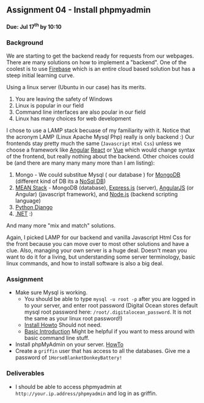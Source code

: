 ## Assignment 04 - Install phpmyadmin
#### Due: Jul 17<sup>th</sup> by 10:10

### Background

We are starting to get the backend ready for requests from our webpages. There are many solutions on how to implement a "backend". One of the coolest is to use [Firebase](https://firebase.google.com/) which is an entire cloud based solution but has a steep initial learning curve. 

Using a linux server (Ubuntu in our case) has its merits. 
1. You are leaving the safety of Windows  
2. Linux is popular in our field
2. Command line interfaces are also poular in our field
3. Linux has many choices for web development

I chose to use a LAMP stack becuase of my familiarity with it. Notice that the acronym LAMP (Linux Apache Mysql Php) really is only backend :) Our frontends stay pretty much the same (`Javascript` `Html` `Css`) unless we choose a framework like [Angular](https://en.wikipedia.org/wiki/AngularJS) [React](https://en.wikipedia.org/wiki/React_(JavaScript_library)) or [Vue](https://en.wikipedia.org/wiki/Vue.js) which would change syntax of the frontend, but really nothing about the backend. Other choices could be (and there are many many many  more than I am listing):

1. Mongo - We could substitue Mysql ( our database ) for [MongoDB](https://en.wikipedia.org/wiki/MongoDB) (different kind of DB its a [NoSql DB](https://en.wikipedia.org/wiki/NoSQL))
2. [MEAN Stack](https://en.wikipedia.org/wiki/MEAN_(software_bundle)) - MongoDB (database), [Express.js](https://en.wikipedia.org/wiki/Express.js) (server), [AngularJS](https://en.wikipedia.org/wiki/AngularJS) (or Angular) (javascript framework), and [Node.js](https://en.wikipedia.org/wiki/Node.js) (backend scripting language)
2. [Python Django](https://en.wikipedia.org/wiki/Django_(web_framework))
3. [.NET](https://en.wikipedia.org/wiki/.NET_Framework) :) 

And many more "mix and match" solutions.

Again, I picked LAMP for our backend and vanilla Javascript Html Css for the front because you can move over to most other solutions and have a clue. Also, managing your own server is a huge deal. Doesn't mean you want to do it for a living, but understanding some server terminology, basic linux commands, and how to install software is also a big deal.

### Assignment

- Make sure Mysql is working. 
   - You should be able to type `mysql -u root -p` after you are logged in to your server, and enter root password (Digital Ocean stores default mysql root password here: `/root/.digitalocean_password`. It is not the same as your linux root password!)
   - [Install Howto](https://www.digitalocean.com/community/tutorials/how-to-install-the-latest-mysql-on-ubuntu-18-04) Should not need.
   - [Basic Introduction](https://www.digitalocean.com/community/tutorials/a-basic-mysql-tutorial) Might be helpful if you want to mess around with basic command line stuff.
- Install phpMyAdmin on your server. [HowTo](https://www.digitalocean.com/community/tutorials/how-to-install-and-secure-phpmyadmin-on-ubuntu-18-04) 
- Create a `griffin` user that has access to all the databases. Give me a password of `1HorseBlanketDonkeyBattery!`

### Deliverables

- I should be able to access phpmyadmin at `http://your.ip.address/phpmyadmin` and log in as griffin.
